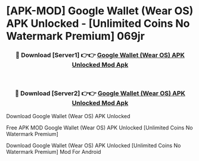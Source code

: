 # [APK-MOD] Google Wallet (Wear OS) APK Unlocked - [Unlimited Coins No Watermark Premium] 069jr



<div align="center">
<h3>🔴 Download [Server1] 👉👉 <a href="https://momento.my/?title=Google_Wallet_(Wear_OS)_APK_Unlocked">Google Wallet (Wear OS) APK Unlocked Mod Apk</a></h3><br>

<h3>🔴 Download [Server2] 👉👉 <a href="https://momento.my/?title=Google_Wallet_(Wear_OS)_APK_Unlocked">Google Wallet (Wear OS) APK Unlocked Mod Apk</a></h3>
</div>



Download Google Wallet (Wear OS) APK Unlocked 

Free APK MOD Google Wallet (Wear OS) APK Unlocked [Unlimited Coins No Watermark Premium]

Download Google Wallet (Wear OS) APK Unlocked [Unlimited Coins No Watermark Premium] Mod For Android
